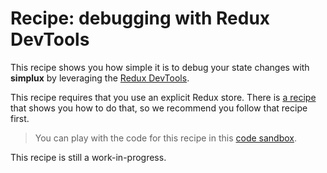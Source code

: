 # Recipe: debugging with Redux DevTools

This recipe shows you how simple it is to debug your state changes with **simplux** by leveraging the [Redux DevTools](https://github.com/reduxjs/redux-devtools).

This recipe requires that you use an explicit Redux store. There is [a recipe](../using-in-redux-application#readme) that shows you how to do that, so we recommend you follow that recipe first.

> You can play with the code for this recipe in this [code sandbox](https://codesandbox.io/s/github/MrWolfZ/simplux/tree/master/recipes/advanced/debugging-with-redux-devtools).

This recipe is still a work-in-progress.
